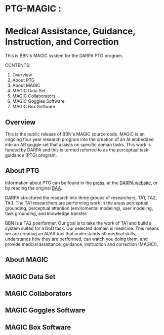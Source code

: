 # PTG-MAGIC : 
# Medical Assistance, Guidance, Instruction, and Correction 

This is BBN's MAGIC system for the DARPA PTG program.  



CONTENTS:
1. Overview
2. About PTG
3. About MAGIC
4. MAGIC Data Set
5. MAGIC Collaborators
6. MAGIC Goggles Software
7. MAGIC Box Software

## Overview
This is the public release of BBN's MAGIC source code.  MAGIC is an ongoing four year research program into the creation of an AI embedded into an AR goggle set that assists on specific doman tasks.  This work is funded by DARPA and this is termed referred to as the perceptual task guidance (PTG) program. 

## About PTG
Information about PTG can be found in the [press](https://www.darpa.mil/news-events/2023-01-25), at the [DARPA website](https://www.darpa.mil/program/perceptually-enabled-task-guidance), or by reading the original [BAA](https://research-authority.tau.ac.il/sites/resauth.tau.ac.il/files/DARPA-PTG-%20HR001121S0015.pdf).

DARPA structured the research into three groups of researchers, TA1, TA2, TA3. The TA1 researchers are performing work in the areas perceptual grounding, perceptual attention (enviromental modeling), user modeling, task grounding, and knowledge transfer. 

BBN is a TA2 poerformer.  Our goal is to take the work of TA1 and build a system suited for a DoD task.  Our selected domain is medicine.  This means we are creating an AI/AR tool that understands 50 medical skills, understands how they are performed, can watch you doing them, and provide medcial assistance, guidance, instruction and correction (MAGIC!). 

## About MAGIC

## MAGIC Data Set
## MAGIC Collaborators
## MAGIC Goggles Software
## MAGIC Box Software
